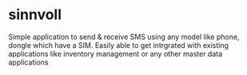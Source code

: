 # sinnvoll
Simple application to send &amp; receive SMS using any model like phone, dongle which have a SIM. Easily able to get intrgrated with existing applications like inventory management or any other master data applications
